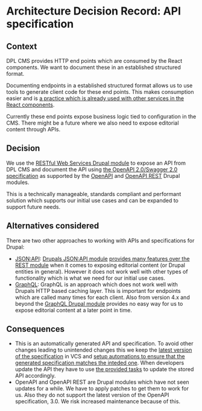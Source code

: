 # Architecture Decision Record: API specification

## Context

DPL CMS provides HTTP end points which are consumed by the React components. We
want to document these in an established structured format.

Documenting endpoints in a established structured format allows us to use tools
to generate client code for these end points. This makes consumption easier and
is [a practice which is already used with other services in the React components](https://github.com/danskernesdigitalebibliotek/dpl-react/blob/main/dbc-gateway.codegen.yml).

Currently these end points expose business logic tied to configuration in the
CMS. There might be a future where we also need to expose editorial content
through APIs.

## Decision

We use the [RESTful Web Services Drupal module](https://www.drupal.org/docs/drupal-apis/restful-web-services-api/restful-web-services-api-overview)
to expose an API from DPL CMS and document the API using [the OpenAPI 2.0/Swagger
2.0 specification](https://swagger.io/specification/v2/) as supported by the
[OpenAPI](https://www.drupal.org/project/openapi) and [OpenAPI REST](https://www.drupal.org/project/openapi_rest)
Drupal modules.

This is a technically manageable, standards compliant and performant solution
which supports our initial use cases and can be expanded to support future
needs.

## Alternatives considered

There are two other approaches to working with APIs and specifications for
Drupal:

- [JSON:API](https://jsonapi.org/):
  [Drupals JSON:API module](https://www.drupal.org/docs/core-modules-and-themes/core-modules/jsonapi-module/api-overview)
  [provides many features over the REST module](https://www.drupal.org/docs/core-modules-and-themes/core-modules/jsonapi-module/jsonapi-vs-cores-rest-module)
  when it comes to exposing editorial content (or Drupal entities in general).
  However it does not work well with other types of functionality which is what
  we need for our initial use cases.
- [GraphQL](https://graphql.org/):
  GraphQL is an approach which does not work well with Drupals HTTP based
  caching layer. This is important for endpoints which are called many times
  for each client.
  Also from version 4.x and beyond the [GraphQL Drupal module](https://www.drupal.org/project/graphql)
  provides no easy way for us to expose editorial content at a later point in time.

## Consequences

- This is an automatically generated API and specification. To avoid other
  changes leading to unintended changes this we keep the [latest version of the
  specification](/openapi.json) in VCS and [setup automations to ensure that the
  generated specification matches the inteded one](/.github/workflows/ci-tests.yml).
  When developers update the API they have to use [the provided tasks](./Taskfile.yml)
  to update the stored API accordingly.
- OpenAPI and OpenAPI REST are Drupal modules which have not seen updates for a
  while. We have to apply patches to get them to work for us. Also they do not
  support the latest version of the OpenAPI specification, 3.0. We risk
  increased maintenance because of this.
